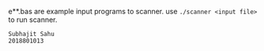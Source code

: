 e**.bas are example input programs to scanner.
use `./scanner <input file>` to run scanner.

```
Subhajit Sahu
2018801013
```
